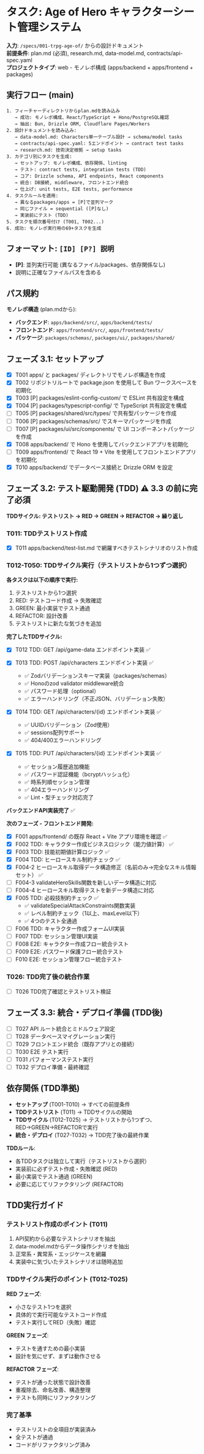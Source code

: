 # タスク: Age of Hero キャラクターシート管理システム

**入力**: `/specs/001-trpg-age-of/` からの設計ドキュメント  
**前提条件**: plan.md (必須), research.md, data-model.md, contracts/api-spec.yaml  
**プロジェクトタイプ**: web - モノレポ構成 (apps/backend + apps/frontend + packages)

## 実行フロー (main)

```
1. フィーチャーディレクトリからplan.mdを読み込み
   → 成功: モノレポ構成、React/TypeScript + Hono/PostgreSQL確認
   → 抽出: Bun, Drizzle ORM, Cloudflare Pages/Workers
2. 設計ドキュメントを読み込み:
   → data-model.md: Characters単一テーブル設計 → schema/model tasks
   → contracts/api-spec.yaml: 5エンドポイント → contract test tasks
   → research.md: 技術決定根拠 → setup tasks
3. カテゴリ別にタスクを生成:
   → セットアップ: モノレポ構成、依存関係、linting
   → テスト: contract tests, integration tests (TDD)
   → コア: Drizzle schema, API endpoints, React components
   → 統合: DB接続, middleware, フロントエンド統合
   → 仕上げ: unit tests, E2E tests, performance
4. タスクルールを適用:
   → 異なるpackages/apps = [P]で並列マーク
   → 同じファイル = sequential ([P]なし)
   → 実装前にテスト (TDD)
5. タスクを順次番号付け (T001, T002...)
6. 成功: モノレポ実行用の69+タスクを生成
```

## フォーマット: `[ID] [P?] 説明`

- **[P]**: 並列実行可能 (異なるファイル/packages、依存関係なし)
- 説明に正確なファイルパスを含める

## パス規約

**モノレポ構造** (plan.mdから):

- **バックエンド**: `apps/backend/src/`, `apps/backend/tests/`
- **フロントエンド**: `apps/frontend/src/`, `apps/frontend/tests/`
- **パッケージ**: `packages/schemas/`, `packages/ui/`, `packages/shared/`

## フェーズ 3.1: セットアップ

- [x] T001 apps/ と packages/ ディレクトリでモノレポ構造を作成
- [x] T002 リポジトリルートで package.json を使用して Bun ワークスペースを初期化
- [x] T003 [P] packages/eslint-config-custom/ で ESLint 共有設定を構成
- [x] T004 [P] packages/typescript-config/ で TypeScript 共有設定を構成
- [ ] T005 [P] packages/shared/src/types/ で共有型パッケージを作成
- [ ] T006 [P] packages/schemas/src/ でスキーマパッケージを作成
- [ ] T007 [P] packages/ui/src/components/ で UI コンポーネントパッケージを作成
- [x] T008 apps/backend/ で Hono を使用してバックエンドアプリを初期化
- [ ] T009 apps/frontend/ で React 19 + Vite を使用してフロントエンドアプリを初期化
- [x] T010 apps/backend/ でデータベース接続と Drizzle ORM を設定

## フェーズ 3.2: テスト駆動開発 (TDD) ⚠️ 3.3 の前に完了必須

**TDDサイクル: テストリスト → RED → GREEN → REFACTOR → 繰り返し**

### T011: TDDテストリスト作成

- [x] T011 apps/backend/test-list.md で網羅すべきテストシナリオのリスト作成

### T012-T050: TDDサイクル実行（テストリストから1つずつ選択）

**各タスクは以下の順序で実行:**

1. テストリストから1つ選択
2. RED: テストコード作成 → 失敗確認
3. GREEN: 最小実装でテスト通過
4. REFACTOR: 設計改善
5. テストリストに新たな気づきを追加

**完了したTDDサイクル:**
- [x] T012 TDD: GET /api/game-data エンドポイント実装 ✅
- [x] T013 TDD: POST /api/characters エンドポイント実装 ✅
  - ✅ Zodバリデーションスキーマ実装（packages/schemas）
  - ✅ Honoのzod validator middleware統合
  - ✅ パスワード処理（optional）
  - ✅ エラーハンドリング（不正JSON、バリデーション失敗）
- [x] T014 TDD: GET /api/characters/{id} エンドポイント実装 ✅
  - ✅ UUIDバリデーション（Zod使用）
  - ✅ sessions配列サポート
  - ✅ 404/400エラーハンドリング

- [x] T015 TDD: PUT /api/characters/{id} エンドポイント実装 ✅
  - ✅ セッション履歴追加機能
  - ✅ パスワード認証機能（bcryptハッシュ化）
  - ✅ 時系列順セッション管理
  - ✅ 404エラーハンドリング
  - ✅ Lint・型チェック対応完了

**バックエンドAPI実装完了** ✅

**次のフェーズ - フロントエンド開発:**
- [x] F001 apps/frontend/ の既存 React + Vite アプリ環境を確認 ✅
- [x] F002 TDD: キャラクター作成ビジネスロジック（能力値計算） ✅
- [x] F003 TDD: 技能初期値計算ロジック ✅  
- [x] F004 TDD: ヒーロースキル制約チェック ✅
- [x] F004-2 ヒーロースキル取得データ構造修正（名前のみ→完全なスキル情報セット） ✅
- [ ] F004-3 validateHeroSkills関数を新しいデータ構造に対応
- [ ] F004-4 ヒーロースキル取得テストを新データ構造に対応
- [x] F005 TDD: 必殺技制約チェック ✅
  - ✅ validateSpecialAttackConstraints関数実装
  - ✅ レベル制約チェック（1以上、maxLevel以下）
  - ✅ 4つのテスト全通過
- [ ] F006 TDD: キャラクター作成フォームUI実装
- [ ] F007 TDD: セッション管理UI実装
- [ ] F008 E2E: キャラクター作成フロー統合テスト
- [ ] F009 E2E: パスワード保護フロー統合テスト
- [ ] F010 E2E: セッション管理フロー統合テスト

### T026: TDD完了後の統合作業

- [ ] T026 TDD完了確認とテストリスト検証

## フェーズ 3.3: 統合・デプロイ準備 (TDD後)

- [ ] T027 API ルート統合とミドルウェア設定
- [ ] T028 データベースマイグレーション実行
- [ ] T029 フロントエンド統合（既存アプリとの接続）
- [ ] T030 E2E テスト実行
- [ ] T031 パフォーマンステスト実行
- [ ] T032 デプロイ準備・最終確認

## 依存関係 (TDD準拠)

- **セットアップ** (T001-T010) → すべての前提条件
- **TDDテストリスト** (T011) → TDDサイクルの開始
- **TDDサイクル** (T012-T025) → テストリストから1つずつ、RED→GREEN→REFACTORで実行
- **統合・デプロイ** (T027-T032) → TDD完了後の最終作業

**TDDルール**:

- 各TDDタスクは独立して実行（テストリストから選択）
- 実装前に必ずテスト作成・失敗確認 (RED)
- 最小実装でテスト通過 (GREEN)
- 必要に応じてリファクタリング (REFACTOR)

## TDD実行ガイド

### テストリスト作成のポイント (T011)

1. API契約から必要なテストシナリオを抽出
2. data-model.mdからデータ操作シナリオを抽出
3. 正常系・異常系・エッジケースを網羅
4. 実装中に気づいたテストシナリオは随時追加

### TDDサイクル実行のポイント (T012-T025)

**RED フェーズ**:

- 小さなテスト1つを選択
- 具体的で実行可能なテストコード作成
- テスト実行してRED（失敗）確認

**GREEN フェーズ**:

- テストを通すための最小実装
- 設計を気にせず、まずは動作させる

**REFACTOR フェーズ**:

- テストが通った状態で設計改善
- 重複除去、命名改善、構造整理
- テストも同時にリファクタリング

### 完了基準

- テストリストの全項目が実装済み
- 全テストが通過
- コードがリファクタリング済み
